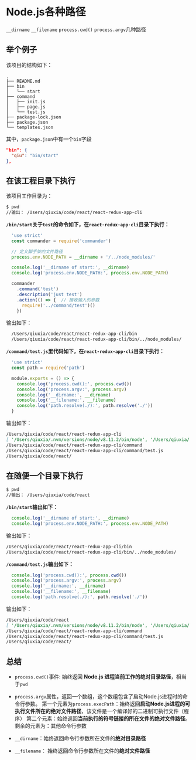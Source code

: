 # Node.js各种路径

`__dirname` `__filename` `process.cwd()` `process.argv`几种路径

## 举个例子

该项目的结构如下：
```
.
├── README.md
├── bin
│   └── start
├── command
│   ├── init.js
│   ├── page.js
│   └── test.js
├── package-lock.json
├── package.json
└── templates.json
```

其中，`package.json`中有一个`bin`字段
```json
"bin": {
  "qiu": "bin/start"
},
```

## 在该工程目录下执行

该项目工作目录为：
```bash
$ pwd
//输出： /Users/qiuxia/code/react/react-redux-app-cli
```

**`/bin/start`关于`test`的命令如下，在`react-redux-app-cli`目录下执行：**
```js
  'use strict'
  const commander = require('commander')

  // 定义脚手架的文件路径
  process.env.NODE_PATH = __dirname + '/../node_modules/'

  console.log('__dirname of start:', __dirname)
  console.log('process.env.NODE_PATH:', process.env.NODE_PATH)

  commander
    .command('test')
    .description('just test')
    .action(() => {  // 接收输入的参数
      require('../command/test')()
    })
```
输出如下：
```md
  /Users/qiuxia/code/react/react-redux-app-cli/bin
  /Users/qiuxia/code/react/react-redux-app-cli/bin/../node_modules/
```

**`/command/test.js`里代码如下，在`react-redux-app-cli`目录下执行：**
```js
  'use strict'
  const path = require('path')

  module.exports = () => {
    console.log('process.cwd():', process.cwd())
    console.log('process.argv:', process.argv)
    console.log('__dirname:', __dirname)
    console.log('__filename:', __filename)
    console.log('path.resolve(./):', path.resolve('./'))
  }
```
输出如下：
```md
/Users/qiuxia/code/react/react-redux-app-cli
[ '/Users/qiuxia/.nvm/versions/node/v8.11.2/bin/node', '/Users/qiuxia/.nvm/versions/node/v8.11.2/bin/qiu', 'test' ]
/Users/qiuxia/code/react/react-redux-app-cli/command
/Users/qiuxia/code/react/react-redux-app-cli/command/test.js
/Users/qiuxia/code/react/
```

## 在随便一个目录下执行

```bash
$ pwd
//输出： /Users/qiuxia/code/react
```

**`/bin/start`输出如下：**
```js
  console.log('__dirname of start:', __dirname)
  console.log('process.env.NODE_PATH:', process.env.NODE_PATH)
```
输出如下：
```md
/Users/qiuxia/code/react/react-redux-app-cli/bin
/Users/qiuxia/code/react/react-redux-app-cli/bin/../node_modules/
```

**`/command/test.js`输出如下：**
```js
  console.log('process.cwd():', process.cwd())
  console.log('process.argv:', process.argv)
  console.log('__dirname:', __dirname)
  console.log('__filename:', __filename)
  console.log('path.resolve(./):', path.resolve('./'))
```
输出如下：
```md
/Users/qiuxia/code/react
[ '/Users/qiuxia/.nvm/versions/node/v8.11.2/bin/node', '/Users/qiuxia/.nvm/versions/node/v8.11.2/bin/qiu', 'test' ]
/Users/qiuxia/code/react/react-redux-app-cli/command
/Users/qiuxia/code/react/react-redux-app-cli/command/test.js
/Users/qiuxia/code/react/
```

## 总结

- `process.cwd()`事件: 始终返回 **Node.js 进程当前工作的绝对目录路径**，相当于`pwd`

- `process.argv`属性，返回一个数组，这个数组包含了启动Node.js进程时的命令行参数。
第一个元素为`process.execPath`：始终返回**启动Node.js进程的可执行文件所在的绝对文件路径**，该文件是一个编译好的二进制可执行文件（程序）
第二个元素：始终返回**当前执行的符号链接的所在文件的绝对文件路径**。
剩余的元素为：其他命令行参数

- `__dirname`：始终返回命令行参数所在文件的**绝对目录路径**

- `__filename`： 始终返回命令行参数所在文件的**绝对文件路径**


